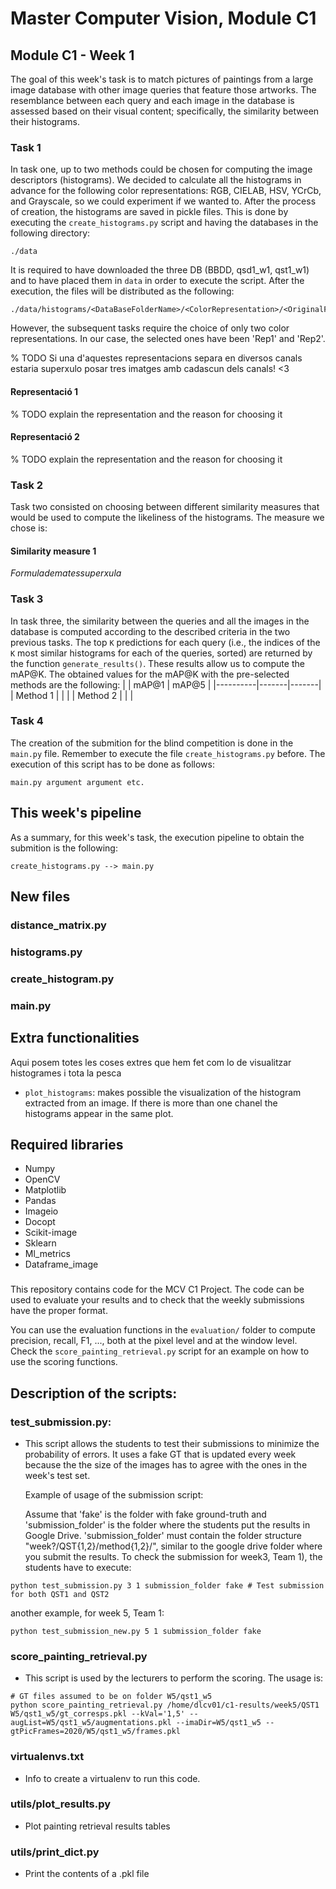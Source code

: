 # Master Computer Vision, Module C1

## Module C1 - Week 1
The goal of this week's task is to match pictures of paintings from a large image database with other image queries that feature those artworks. The resemblance between each query and each image in the database is assessed based on their visual content; specifically, the similarity between their histograms.

### Task 1
In task one, up to two methods could be chosen for computing the image descriptors (histograms). We decided to calculate all the histograms in advance for the following color representations: RGB, CIELAB, HSV, YCrCb, and Grayscale, so we could experiment if we wanted to. After the process of creation, the histograms are saved in pickle files. This is done by executing the ```create_histograms.py``` script and having the databases in the following directory:

```
./data
```
It is required to have downloaded the three DB (BBDD, qsd1_w1, qst1_w1) and to have placed them in ``data`` in order to execute the script. After the execution, the files will be distributed as the following:
```
./data/histograms/<DataBaseFolderName>/<ColorRepresentation>/<OriginalFileName>.pkl
```
 
However, the subsequent tasks require the choice of only two color representations. In our case, the selected ones have been 'Rep1' and 'Rep2'.

% TODO Si una d'aquestes representacions separa en diversos canals estaria superxulo posar tres imatges amb cadascun dels canals! <3

#### Representació 1
% TODO explain the representation and the reason for choosing it

#### Representació 2
% TODO explain the representation and the reason for choosing it

### Task 2
Task two consisted on choosing between different similarity measures that would be used to compute the likeliness of the histograms. The measure we chose is:

#### Similarity measure 1
$Formula   de  mates  superxula$

### Task 3
In task three, the similarity between the queries and all the images in the database is computed according to the described criteria in the two previous tasks. The top ``K`` predictions for each query (i.e., the indices of the ``K`` most similar histograms for each of the queries, sorted) are returned by the function ``generate_results()``. These results allow us to compute the mAP@K. The obtained values for the mAP@K with the pre-selected methods are the following:
|          | mAP@1 | mAP@5 |
|----------|-------|-------|
| Method 1 |       |       |
| Method 2 |       |       |

### Task 4
The creation of the submition for the blind competition is done in the ```main.py``` file. Remember to execute the file ```create_histograms.py``` before. The execution of this script has to be done as follows:
```
main.py argument argument etc.
```

## This week's pipeline
As a summary, for this week's task, the execution pipeline to obtain the submition is the following:

```
create_histograms.py --> main.py
```

## New files
### distance_matrix.py
### histograms.py
### create_histogram.py
### main.py
## Extra functionalities

Aqui posem totes les coses extres que hem fet com lo de visualitzar histogrames i tota la pesca

* ```plot_histograms```: makes possible the visualization of the histogram extracted from an image. If there is more than one chanel the histograms appear in the same plot.

## Required libraries
* Numpy
* OpenCV
* Matplotlib
* Pandas 
* Imageio
* Docopt
* Scikit-image
* Sklearn
* Ml_metrics
* Dataframe_image
### 
This repository contains code for the MCV C1 Project. The code can be used to evaluate your results and to
check that the weekly submissions have the proper format.

You can use the evaluation functions in the ```evaluation/``` folder to compute precision, recall, F1, ...,
both at the pixel level and at the window level. Check the ```score_painting_retrieval.py``` script for
an example on how to use the scoring functions.
## Description of the scripts:

### test_submission.py: 
- This script allows the students to test their submissions to minimize the probability of errors.
  It uses a fake GT that is updated every week because the the size of the images has to agree with the ones
  in the week's test set.

  Example of usage of the submission script:

  Assume that 'fake' is the folder with fake ground-truth and 'submission_folder' is the folder where the
  students put the results in Google Drive. 'submission_folder' must contain the folder structure "week?/QST{1,2}/method{1,2}/", similar to the google drive folder where you submit the results. To check the submission for week3, Team 1), the students have to execute:

```
python test_submission.py 3 1 submission_folder fake # Test submission for both QST1 and QST2
```

  another example, for week 5, Team 1:

```
python test_submission_new.py 5 1 submission_folder fake 
```

### score_painting_retrieval.py
- This script is used by the lecturers to perform the scoring. The usage is:

```
# GT files assumed to be on folder W5/qst1_w5
python score_painting_retrieval.py /home/dlcv01/c1-results/week5/QST1 W5/qst1_w5/gt_corresps.pkl --kVal='1,5' --augList=W5/qst1_w5/augmentations.pkl --imaDir=W5/qst1_w5 --gtPicFrames=2020/W5/qst1_w5/frames.pkl
```

### virtualenvs.txt
- Info to create a virtualenv to run this code.


### utils/plot_results.py
- Plot painting retrieval results tables

### utils/print_dict.py
- Print the contents of a .pkl file
